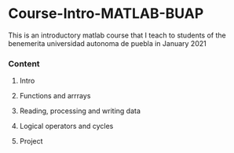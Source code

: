 # Course-Intro-MATLAB-BUAP
This is an introductory matlab course that I teach to students of the benemerita universidad autonoma de puebla in January 2021

### Content

1. Intro
2. Functions and arrrays

3. Reading, processing and writing data
4. Logical operators and cycles
5. Project

